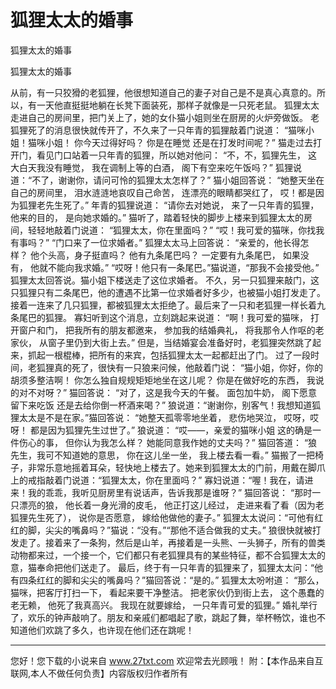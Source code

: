 # 狐狸太太的婚事

狐狸太太的婚事

狐狸太太的婚事 

从前，有一只狡猾的老狐狸，他很想知道自己的妻子对自己是不是真心真意的。所以，有一天他直挺挺地躺在长凳下面装死，那样子就像是一只死老鼠。 
狐狸太太走进自己的房间里，把门关上了，她的女仆猫小姐则坐在厨房的火炉旁做饭。 
老狐狸死了的消息很快就传开了，不久来了一只年青的狐狸敲着门说道： 
“猫咪小姐！猫咪小姐！ 
你今天过得好吗？ 
你是在睡觉 
还是在打发时间呢？” 
猫走过去打开门，看见门口站着一只年青的狐狸，所以她对他问： 
“不，不，狐狸先生， 
这大白天我没有睡觉， 
我在调制上等的白酒， 
阁下有空来吃午饭吗？” 
狐狸说道：“不了，谢谢你，请问可怜的狐狸太太怎样了？” 
猫小姐回答说： 
“她整天坐在自己的房间里， 
泪水涟涟地哀叹自己命苦， 
连漂亮的眼睛都哭红了， 
哎！都是因为狐狸老先生死了。” 
年青的狐狸说道： 
“请你去对她说， 
来了一只年青的狐狸， 
他来的目的， 
是向她求婚的。” 
猫听了，踏着轻快的脚步上楼来到狐狸太太的房间，轻轻地敲着门说道： 
“狐狸太太，你在里面吗？” 
“哎！我可爱的猫咪，你找我有事吗？” 
“门口来了一位求婚者。” 
狐狸太太马上回答说： 
“亲爱的，他长得怎样？ 
他个头高，身子挺直吗？ 
他有九条尾巴吗？ 
一定要有九条尾巴， 
如果没有， 
他就不能向我求婚。” 
“哎呀！他只有一条尾巴。”猫说道，“那我不会接受他。” 
狐狸太太回答说。猫小姐下楼送走了这位求婚者。 
不久，另一只狐狸来敲门，这只狐狸只有二条尾巴，他的遭遇不比第一位求婚者好多少，也被猫小姐打发走了。接着一连来了几只狐狸，都被狐狸太太拒绝了。最后来了一只和老狐狸一样长着九条尾巴的狐狸。 
寡妇听到这个消息，立刻跳起来说道： 
“啊！我可爱的猫咪， 
打开窗户和门， 
把我所有的朋友都邀来， 
参加我的结婚典礼， 
将我那令人作呕的老家伙， 
从窗子里仍到大街上去。” 
但是，当结婚宴会准备好时，老狐狸突然跳了起来，抓起一根棍棒，把所有的来宾，包括狐狸太太一起都赶出了门。 
过了一段时间，老狐狸真的死了，很快有一只狼来问候，他敲着门说： 
“猫小姐，你好，你的胡须多整洁啊！ 
你怎么独自规规矩矩地坐在这儿呢？ 
你是在做好吃的东西， 
我说的对不对呀？” 
猫回答说： 
“对了，这是我今天的午餐。 
面包加牛奶， 
阁下愿意留下来吃饭 
还是去给你倒一杯酒来喝？” 
狼说道：“谢谢你，别客气！我想知道狐狸太太是不是在家。”猫回答说： 
“她整天孤零零地坐着， 
悲伤地哭泣， 
哎呀，哎呀！ 
都是因为狐狸先生过世了。” 
狼说道： 
“哎――，亲爱的猫咪小姐 
这的确是一件伤心的事， 
但你认为我怎么样？ 
她能同意我作她的丈夫吗？” 
猫回答道： 
“狼先生，我可不知道她的意思， 
你在这儿坐一坐， 
我上楼去看一看。” 
猫搬了一把椅子，非常乐意地摇着耳朵，轻快地上楼去了。她来到狐狸太太的门前，用戴在脚爪上的戒指敲着门说道：“狐狸太太，你在里面吗？” 
寡妇说道：“喔！我在，请进来！我的乖乖，我听见厨房里有说话声，告诉我那是谁呀？” 
猫回答说： 
“那时一只漂亮的狼， 
他长着一身光滑的皮毛， 
他正打这儿经过， 
走进来看了看（因为老狐狸先生死了）， 
说你是否愿意， 
嫁给他做他的妻子。” 
狐狸太太说问：“可他有红红的脚，尖尖的嘴鼻吗？”猫说：“没有。”“那他不适合做我的丈夫。” 
狼很快就被打发走了。接着来了一条狗，然后是山羊，再接着是一头熊、一头狮子，所有的兽类动物都来过，一个接一个，它们都只有老狐狸具有的某些特征，都不合狐狸太太的意，猫奉命把他们送走了。 
最后，终于有一只年青的狐狸来了，狐狸太太问：“他有四条红红的脚和尖尖的嘴鼻吗？”猫回答说：“是的。” 
狐狸太太吩咐道： 
“那么，猫咪，把客厅打扫一下， 
看起来要干净整洁。 
把老家伙仍到街上去， 
这个愚蠢的老无赖， 
他死了我真高兴。 
我现在就要嫁给， 
一只年青可爱的狐狸。” 
婚礼举行了，欢乐的钟声敲响了。朋友和亲戚们都唱起了歌，跳起了舞，举杯畅饮，谁也不知道他们欢跳了多久，也许现在他们还在跳呢！ 

                  
--------------------
您好！您下载的小说来自 www.27txt.com 欢迎常去光顾哦！
附：【本作品来自互联网,本人不做任何负责】内容版权归作者所有